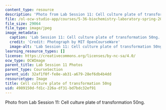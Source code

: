 ```yaml
---
content_type: resource
description: 'Photo from Lab Session 11: Cell culture plate of transformation 50ng.'
file: /ol-ocw-studio-app/courses/5-36-biochemistry-laboratory-spring-2009/4989150dfd1c226adf31bd7bdc32ef91_Lab11_9.jpg
file_size: 29064
file_type: image/jpeg
image_metadata:
  caption: 'Lab Session 11: Cell culture plate of transformation 50ng.'
  credit: 'Credit: Photograph by MIT OpenCourseWare'
  image-alt: 'Lab Session 11: Cell culture plate of transformation 50ng.'
learning_resource_types: []
license: https://creativecommons.org/licenses/by-nc-sa/4.0/
ocw_type: OCWImage
parent_title: Lab Session 11 Photos
parent_type: CourseSection
parent_uid: 32af1f0f-fe8e-ab31-a679-28ef6db4b4dd
resourcetype: Image
title: Cell culture plate of transformation 50ng
uid: 4989150d-fd1c-226a-df31-bd7bdc32ef91
---
```

Photo from Lab Session 11: Cell culture plate of transformation 50ng.